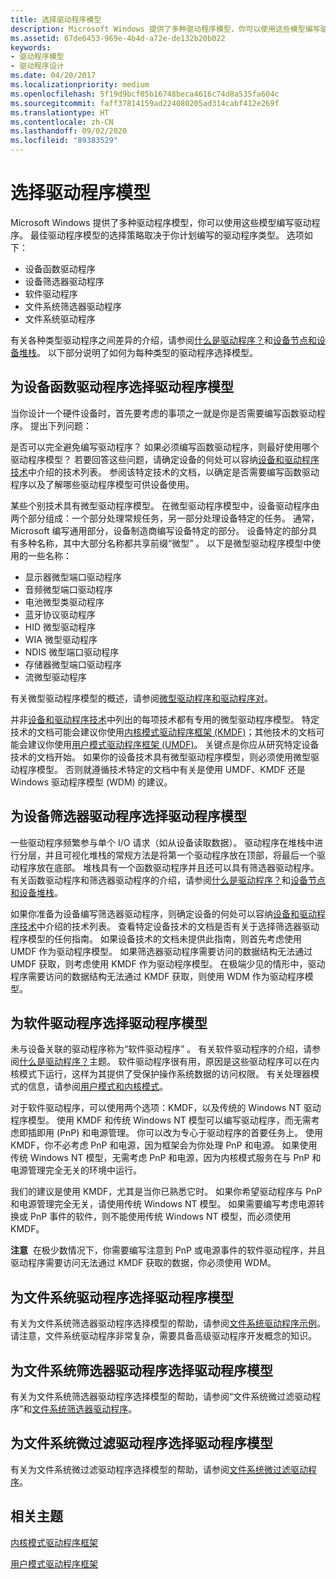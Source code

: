 ```yaml
---
title: 选择驱动程序模型
description: Microsoft Windows 提供了多种驱动程序模型，你可以使用这些模型编写驱动程序。
ms.assetid: 67de6453-969e-4b4d-a72e-de132b20b022
keywords:
- 驱动程序模型
- 驱动程序设计
ms.date: 04/20/2017
ms.localizationpriority: medium
ms.openlocfilehash: 5f19d9bcf05b16748beca4616c74d8a535fa604c
ms.sourcegitcommit: faff37814159ad224080205ad314cabf412e269f
ms.translationtype: HT
ms.contentlocale: zh-CN
ms.lasthandoff: 09/02/2020
ms.locfileid: "89383529"
---
```

# <a name="choosing-a-driver-model"></a>选择驱动程序模型


Microsoft Windows 提供了多种驱动程序模型，你可以使用这些模型编写驱动程序。 最佳驱动程序模型的选择策略取决于你计划编写的驱动程序类型。 选项如下：

-   设备函数驱动程序
-   设备筛选器驱动程序
-   软件驱动程序
-   文件系统筛选器驱动程序
-   文件系统驱动程序

有关各种类型驱动程序之间差异的介绍，请参阅[什么是驱动程序？](what-is-a-driver-.md)和[设备节点和设备堆栈](device-nodes-and-device-stacks.md)。 以下部分说明了如何为每种类型的驱动程序选择模型。

## <a name="span-idchoosing_a_driver_model_for_a_device_function_driverspanspan-idchoosing_a_driver_model_for_a_device_function_driverspanchoosing-a-driver-model-for-a-device-function-driver"></a><span id="choosing_a_driver_model_for_a_device_function_driver"></span><span id="CHOOSING_A_DRIVER_MODEL_FOR_A_DEVICE_FUNCTION_DRIVER"></span>为设备函数驱动程序选择驱动程序模型


当你设计一个硬件设备时，首先要考虑的事项之一就是你是否需要编写函数驱动程序。 提出下列问题：

是否可以完全避免编写驱动程序？
如果必须编写函数驱动程序，则最好使用哪个驱动程序模型？
若要回答这些问题，请确定设备的何处可以容纳[设备和驱动程序技术](../device-and-driver-technologies.md)中介绍的技术列表。 参阅该特定技术的文档，以确定是否需要编写函数驱动程序以及了解哪些驱动程序模型可供设备使用。

某些个别技术具有微型驱动程序模型。 在微型驱动程序模型中，设备驱动程序由两个部分组成：一个部分处理常规任务，另一部分处理设备特定的任务。 通常，Microsoft 编写通用部分，设备制造商编写设备特定的部分。 设备特定的部分具有多种名称，其中大部分名称都共享前缀“微型”  。 以下是微型驱动程序模型中使用的一些名称：

-   显示器微型端口驱动程序
-   音频微型端口驱动程序
-   电池微型类驱动程序
-   蓝牙协议驱动程序
-   HID 微型驱动程序
-   WIA 微型驱动程序
-   NDIS 微型端口驱动程序
-   存储器微型端口驱动程序
-   流微型驱动程序

有关微型驱动程序模型的概述，请参阅[微型驱动程序和驱动程序对](minidrivers-and-driver-pairs.md)。

并非[设备和驱动程序技术](../device-and-driver-technologies.md)中列出的每项技术都有专用的微型驱动程序模型。 特定技术的文档可能会建议你使用[内核模式驱动程序框架 (KMDF)](../wdf/index.md)；其他技术的文档可能会建议你使用[用户模式驱动程序框架 (UMDF)](../wdf/index.md)。 关键点是你应从研究特定设备技术的文档开始。 如果你的设备技术具有微型驱动程序模型，则必须使用微型驱动程序模型。 否则就遵循技术特定的文档中有关是使用 UMDF、KMDF 还是 Windows 驱动程序模型 (WDM) 的建议。

## <a name="span-idchoosing_a_driver_model_for_a_device_filter_driverspanspan-idchoosing_a_driver_model_for_a_device_filter_driverspanspan-idchoosing_a_driver_model_for_a_device_filter_driverspanchoosing-a-driver-model-for-a-device-filter-driver"></a><span id="Choosing_a_driver_model_for_a_device_filter_driver"></span><span id="choosing_a_driver_model_for_a_device_filter_driver"></span><span id="CHOOSING_A_DRIVER_MODEL_FOR_A_DEVICE_FILTER_DRIVER"></span>为设备筛选器驱动程序选择驱动程序模型


一些驱动程序频繁参与单个 I/O 请求（如从设备读取数据）。 驱动程序在堆栈中进行分层，并且可视化堆栈的常规方法是将第一个驱动程序放在顶部，将最后一个驱动程序放在底部。 堆栈具有一个函数驱动程序并且还可以具有筛选器驱动程序。 有关函数驱动程序和筛选器驱动程序的介绍，请参阅[什么是驱动程序？](what-is-a-driver-.md)和[设备节点和设备堆栈](device-nodes-and-device-stacks.md)。

如果你准备为设备编写筛选器驱动程序，则确定设备的何处可以容纳[设备和驱动程序技术](../device-and-driver-technologies.md)中介绍的技术列表。 查看特定设备技术的文档是否有关于选择筛选器驱动程序模型的任何指南。 如果设备技术的文档未提供此指南，则首先考虑使用 UMDF 作为驱动程序模型。 如果筛选器驱动程序需要访问的数据结构无法通过 UMDF 获取，则考虑使用 KMDF 作为驱动程序模型。 在极端少见的情形中，驱动程序需要访问的数据结构无法通过 KMDF 获取，则使用 WDM 作为驱动程序模型。

## <a name="span-idchoosing_a_driver_model_for_a_software_driverspanspan-idchoosing_a_driver_model_for_a_software_driverspanspan-idchoosing_a_driver_model_for_a_software_driverspanchoosing-a-driver-model-for-a-software-driver"></a><span id="Choosing_a_driver_model_for_a_software_driver"></span><span id="choosing_a_driver_model_for_a_software_driver"></span><span id="CHOOSING_A_DRIVER_MODEL_FOR_A_SOFTWARE_DRIVER"></span>为软件驱动程序选择驱动程序模型


未与设备关联的驱动程序称为“软件驱动程序”  。 有关软件驱动程序的介绍，请参阅[什么是驱动程序？](what-is-a-driver-.md)主题。 软件驱动程序很有用，原因是这些驱动程序可以在内核模式下运行，这样为其提供了受保护操作系统数据的访问权限。 有关处理器模式的信息，请参阅[用户模式和内核模式](user-mode-and-kernel-mode.md)。

对于软件驱动程序，可以使用两个选项：KMDF，以及传统的 Windows NT 驱动程序模型。 使用 KMDF 和传统 Windows NT 模型可以编写驱动程序，而无需考虑即插即用 (PnP) 和电源管理。 你可以改为专心于驱动程序的首要任务上。 使用 KMDF，你不必考虑 PnP 和电源，因为框架会为你处理 PnP 和电源。 如果使用传统 Windows NT 模型，无需考虑 PnP 和电源，因为内核模式服务在与 PnP 和电源管理完全无关的环境中运行。

我们的建议是使用 KMDF，尤其是当你已熟悉它时。 如果你希望驱动程序与 PnP 和电源管理完全无关，请使用传统 Windows NT 模型。 如果需要编写考虑电源转换或 PnP 事件的软件，则不能使用传统 Windows NT 模型，而必须使用 KMDF。

**注意**  在极少数情况下，你需要编写注意到 PnP 或电源事件的软件驱动程序，并且驱动程序需要访问无法通过 KMDF 获取的数据，你必须使用 WDM。

## <a name="span-idchoosing_a_driver_model_for_a_file_system_driverspanspan-idchoosing_a_driver_model_for_a_file_system_driverspanspan-idchoosing_a_driver_model_for_a_file_system_driverspanchoosing-a-driver-model-for-a-file-system-driver"></a><span id="Choosing_a_driver_model_for_a_file_system_driver"></span><span id="choosing_a_driver_model_for_a_file_system_driver"></span><span id="CHOOSING_A_DRIVER_MODEL_FOR_A_FILE_SYSTEM_DRIVER"></span>为文件系统驱动程序选择驱动程序模型


有关为文件系统筛选器驱动程序选择模型的帮助，请参阅[文件系统驱动程序示例](../samples/file-system-driver-samples.md)。 请注意，文件系统驱动程序非常复杂，需要具备高级驱动程序开发概念的知识。


## <a name="span-idchoosing_a_driver_model_for_a_file_system_filter_driverspanspan-idchoosing_a_driver_model_for_a_file_system_filter_driverspanspan-idchoosing_a_driver_model_for_a_file_system_filter_driverspanchoosing-a-driver-model-for-a-file-system-filter-driver"></a><span id="Choosing_a_driver_model_for_a_file_system_filter_driver"></span><span id="choosing_a_driver_model_for_a_file_system_filter_driver"></span><span id="CHOOSING_A_DRIVER_MODEL_FOR_A_FILE_SYSTEM_FILTER_DRIVER"></span>为文件系统筛选器驱动程序选择驱动程序模型


有关为文件系统筛选器驱动程序选择模型的帮助，请参阅“文件系统微过滤驱动程序”和[文件系统筛选器驱动程序](../ifs/index.md#file-system-filter-drivers)。

## <a name="span-idchoosing_a_driver_model_for_a_file_system_minifilter_driverspanspan-idchoosing_a_driver_model_for_a_file_system_minifilter_driverspanspan-idchoosing_a_driver_model_for_a_file_system_minifilter_driverspanchoosing-a-driver-model-for-a-file-system-minifilter-driver"></a><span id="Choosing_a_driver_model_for_a_file_system_minifilter_driver"></span><span id="choosing_a_driver_model_for_a_file_system_minifilter_driver"></span><span id="CHOOSING_A_DRIVER_MODEL_FOR_A_FILE_SYSTEM_MINIFILTER_DRIVER"></span>为文件系统微过滤驱动程序选择驱动程序模型


有关为文件系统微过滤驱动程序选择模型的帮助，请参阅[文件系统微过滤驱动程序](../ifs/filter-manager-concepts.md)。

## <a name="span-idrelated_topicsspanrelated-topics"></a><span id="related_topics"></span>相关主题


[内核模式驱动程序框架](../wdf/index.md)

[用户模式驱动程序框架](../wdf/index.md)

 

